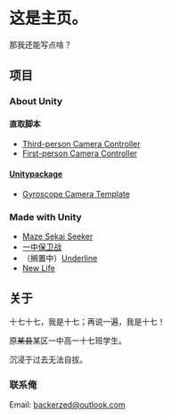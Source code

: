 # 这是主页。

那我还能写点啥？

## 项目

### About Unity

#### 直取脚本

- [Third-person Camera Controller](https://github.com/JadMax/Unity3D-Miscellaneous/blob/master/ThirdpersonCameraController.cs)
- [First-person Camera Controller](https://github.com/JadMax/Unity3D-Miscellaneous/blob/master/FirstpersonCameraController.cs)

#### [Unitypackage](https://github.com/JadMax/JadMax.github.io/tree/master/unipacks)

- [Gyroscope Camera Template](unipack-gyrocam.md)

### Made with Unity

- [Maze Sekai Seeker](game-mss.md)
- [一中保卫战](game-n1msd.md)
- （搁置中）[Underline](game-ul.md)
- [New Life](tree/master/unipacks/New%20Life/index.html)

## 关于

十七十七，我是十七；再说一遍，我是十七！

原~~某县~~某区一中高一十七班学生。

沉浸于过去无法自拔。

### 联系俺

Email: [backerzed@outlook.com](mailto:backerzed@outlook.com)
